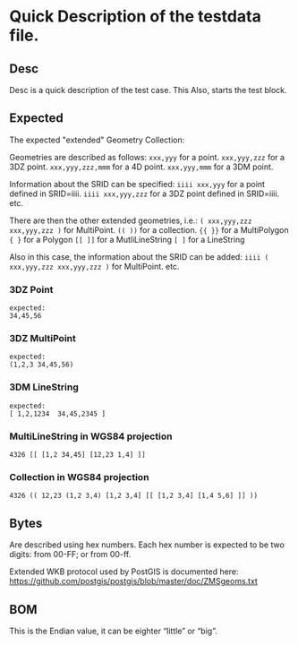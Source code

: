 # Quick Description of the testdata file.

## Desc
Desc is a quick description of the test case.
This Also, starts the test block.

## Expected

The expected "extended" Geometry Collection:

Geometries are described as follows:
`xxx,yyy` for a point.
`xxx,yyy,zzz` for a 3DZ point.
`xxx,yyy,zzz,mmm` for a 4D point.
`xxx,yyy,mmm` for a 3DM point.

Information about the SRID can be specified:
`iiii xxx,yyy` for a point defined in SRID=iiii.
`iiii xxx,yyy,zzz` for a 3DZ point defined in SRID=iiii.
etc.

There are then the other extended geometries, i.e.:
`( xxx,yyy,zzz xxx,yyy,zzz )` for MultiPoint.
`(( ))` for a collection.
`{{ }}` for a MultiPolygon
`{ }` for a Polygon
`[[ ]]` for a MutliLineString
`[ ]` for a LineString

Also in this case, the information about the SRID can be added:
`iiii ( xxx,yyy,zzz xxx,yyy,zzz )` for MultiPoint.
etc.

### 3DZ Point
```
expected:
34,45,56
```

### 3DZ MultiPoint
```
expected:
(1,2,3 34,45,56)
```

### 3DM LineString
```
expected:
[ 1,2,1234  34,45,2345 ]
```

### MultiLineString in WGS84 projection
```
4326 [[ [1,2 34,45] [12,23 1,4] ]]
```

### Collection in WGS84 projection
```
4326 (( 12,23 (1,2 3,4) [1,2 3,4] [[ [1,2 3,4] [1,4 5,6] ]] ))
```

## Bytes 

Are described using hex numbers. Each hex number is expected to be two digits: from 00-FF; or from 00-ff.

Extended WKB protocol used by PostGIS is documented here: https://github.com/postgis/postgis/blob/master/doc/ZMSgeoms.txt

## BOM

This is the Endian value, it can be eighter “little” or “big”.
